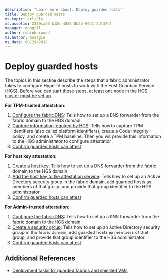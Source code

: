 ```yaml
---
description: "Learn more about: Deploy guarded hosts"
title: Deploy guarded hosts
ms.topic: article
ms.assetid: 2379ca26-b32d-4055-8b4b-99d1f2df37e1
manager: dongill
author: robinharwood
ms.author: mosagie
ms.date: 08/29/2018
---
```


# Deploy guarded hosts

The topics in this section describe the steps that a fabric administrator takes to configure Hyper-V hosts to work with the Host Guardian Service (HGS). Before you can start these steps, at least one node in the [HGS cluster must be set up](guarded-fabric-setting-up-the-host-guardian-service-hgs.md).

**For TPM-trusted attestation**:
1. [Configure the fabric DNS](guarded-fabric-configuring-fabric-dns.md): Tells how to set up a DNS forwarder from the fabric domain to the HGS domain.
2. [Capture information required by HGS](guarded-fabric-tpm-trusted-attestation-capturing-hardware.md): Tells how to capture TPM identifiers (also called platform identifiers), create a Code Integrity policy, and create a TPM baseline. Then you will provide this information to the HGS administrator to configure attestation.
3. [Confirm guarded hosts can attest](guarded-fabric-confirm-hosts-can-attest-successfully.md)

**For host key attestation**:
1. [Create a host key](guarded-fabric-create-host-key.md#create-a-host-key): Tells how to set up a DNS forwarder from the fabric domain to the HGS domain.
2. [Add the host key to the attestation service](guarded-fabric-create-host-key.md#add-the-host-key-to-the-attestation-service): Tells how to set up an Active Directory security group in the fabric domain, add guarded hosts as members of that group, and provide that group identifier to the HGS administrator.
3. [Confirm guarded hosts can attest](guarded-fabric-confirm-hosts-can-attest-successfully.md)


**For Admin-trusted attestation**:
1. [Configure the fabric DNS](guarded-fabric-configuring-fabric-dns.md): Tells how to set up a DNS forwarder from the fabric domain to the HGS domain.
2. [Create a security group](guarded-fabric-admin-trusted-attestation-creating-a-security-group.md): Tells how to set up an Active Directory security group in the fabric domain, add guarded hosts as members of that group, and provide that group identifier to the HGS administrator.
3. [Confirm guarded hosts can attest](guarded-fabric-confirm-hosts-can-attest-successfully.md)


## Additional References

- [Deployment tasks for guarded fabrics and shielded VMs](guarded-fabric-deploying-hgs-overview.md#deployment-tasks-for-guarded-fabrics-and-shielded-vms)
